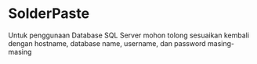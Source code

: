 # SolderPaste
Untuk penggunaan Database SQL Server mohon tolong sesuaikan kembali dengan hostname, database name, username, dan password masing-masing

